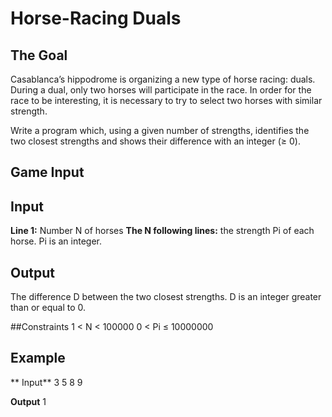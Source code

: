 # Horse-Racing Duals

##	The Goal
Casablanca’s hippodrome is organizing a new type of horse racing: duals. During a dual, only two horses will participate in the race. In order for the race to be interesting, it is necessary to try to select two horses with similar strength.

Write a program which, using a given number of strengths, identifies the two closest strengths and shows their difference with an integer (≥ 0).
##	Game Input
## Input
**Line 1:** Number N of horses
**The N following lines:** the strength Pi of each horse. Pi is an integer.

## Output
The difference D between the two closest strengths. D is an integer greater than or equal to 0.

##Constraints
1 < N  < 100000
0 < Pi ≤ 10000000

## Example
** Input** 
3
5
8
9

**Output**
1
